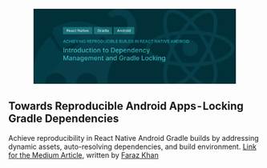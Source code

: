 <p align="center">
<img src="./title_banner.png" width="80%" />
</p>

## Towards Reproducible Android Apps - Locking Gradle Dependencies

Achieve reproducibility in React Native Android Gradle builds by addressing dynamic assets, auto-resolving dependencies, and build environment. [Link for the Medium Article,](https://medium.com/@frzkn/towards-reproducible-android-apps-locking-gradle-dependencies-c0ff2eaacde2) written by [Faraz Khan](https://medium.com/@frzkn)
